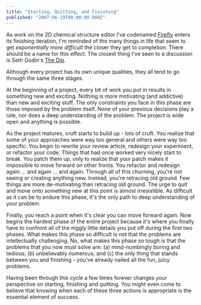 ```yaml
---
title: "Starting, Quitting, and Finishing"
published: "2007-06-29T00:00:00.000Z"
---
```


As work on the 2D chemical structure editor I've codenamed [Firefly](/articles/2007/05/02/a-chemical-structure-editor-for-the-web-four-screenshots-of-a-firefly-prototype) enters its finishing iteration, I'm reminded of the many things in life that seem to get *exponentially more difficult* the closer they get to completion. There should be a name for this effect. The closest thing I've seen to a discussion is Seth Godin's [The Dip](http://sethgodin.typepad.com/the_dip/).

Although every project has its own unique qualities, they all tend to go through the same three stages.

At the beginning of a project, every bit of work you put in results in something new and exciting. Nothing is more motivating (and addictive) than new and exciting stuff. The only constraints you face in this phase are those imposed by the problem itself. None of your previous decisions play a role, nor does a deep understanding of the problem. The project is wide open and anything is possible.

As the project matures, cruft starts to build up - lots of cruft. You realize that some of your approaches were way too general and others were way too specific. You begin to rewrite your review article, redesign your experiment, or refactor your code. Things that had once worked very nicely start to break. You patch them up, only to realize that your patch makes it impossible to move forward on other fronts. You refactor and redesign again ... and again ... and again. Through all of this churning, you're not seeing or creating anything new. Instead, you're retracing old ground. Few things are more de-motivating than retracing old ground. The urge to quit and move onto something new at this point is almost irresistible. As difficult as it can be to endure this phase, it's the only path to deep understanding of your problem.

Finally, you reach a point when it's clear you can move forward again. Now begins the hardest phase of the entire project because it's where you finally have to confront all of the niggly little details you put off during the first two phases. What makes this phase so difficult is not that the problems are intellectually challenging. No, what makes this phase so tough is that the problems that you now must solve are: (a) mind-numbingly boring and tedious; (b) unbelievably numerous; and (c) the only thing that stands between you and finishing - you've already nailed all the fun, juicy problems.

Having been through this cycle a few times forever changes your perspective on starting, finishing and quitting. You might even come to believe that knowing when each of these three actions is appropriate is the essential element of success.
